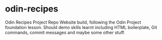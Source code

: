 # odin-recipes
Odin Recipes Project Repo
Website build, following the Odin Project foundation lesson. Should demo skills learnt including HTML boilerplate, Git commands, commit messages and maybe some other stuff.
